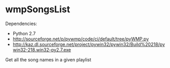 wmpSongsList
============

Dependencies:
* Python 2.7
* http://sourceforge.net/p/pywmp/code/ci/default/tree/pyWMP.py
* http://kaz.dl.sourceforge.net/project/pywin32/pywin32/Build%20218/pywin32-218.win32-py2.7.exe

Get all the song names in a given playlist
